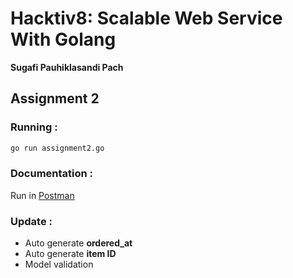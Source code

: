 # Hacktiv8: Scalable Web Service With Golang
**Sugafi Pauhiklasandi Pach**
## Assignment 2

### Running :
```sh
go run assignment2.go
```

### Documentation :

Run in [Postman](https://documenter.getpostman.com/view/13235416/UzR1JMXs#0a32f7aa-df54-4ef1-877e-6b6cf96bc901)

### Update :

- Auto generate **ordered_at**
- Auto generate **item ID**
- Model validation

